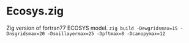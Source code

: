 # Ecosys.zig
Zig version of fortran77 ECOSYS model.
`zig build -Dewgridsmax=15 -Dnsgridsmax=20 -Dsoillayermax=25 -Dpftmax=8 -Dcanopymax=12`
